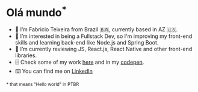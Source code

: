<h1>Olá mundo<sup>*</sup></h1>

- 🪪 I’m Fabricio Teixeira from Brazil 🇧🇷, currently based in AZ 🇺🇸.
- 🧐 I’m interested in being a Fullstack Dev, so I'm improving my front-end skills and learning back-end like Node.js and Spring Boot.
- 💪 I’m currently reviewing JS, React.js, React Native and other front-end libraries.
- 🗄 Check some of my work <a href="https://github.com/fabriciotex">here</a> and in my <a href="https://codepen.io/fabriciotex" target="_blank">codepen</a>.
- ⌨️ You can find me on <a href="https://linkedin.com/in/fabriciotex">LinkedIn</a>

<sub>* that means "Hello world" in PTBR</sub>

<!---
fabriciotex/fabriciotex is a ✨ special ✨ repository because its `README.md` (this file) appears on your GitHub profile.
You can click the Preview link to take a look at your changes.
--->
